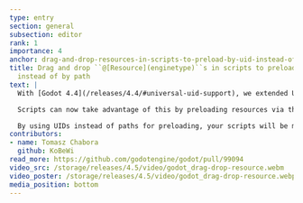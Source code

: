 ```yaml
---
type: entry
section: general
subsection: editor
rank: 1
importance: 4
anchor: drag-and-drop-resources-in-scripts-to-preload-by-uid-instead-of-by-path
title: Drag and drop ``@[Resource](enginetype)``s in scripts to preload by UID 
  instead of by path
text: |
  With [Godot 4.4](/releases/4.4/#universal-uid-support), we extended UID support to more resource types in order to prevent broken paths.

  Scripts can now take advantage of this by preloading resources via their UID. You just have to drop the resource while `Ctrl` (`Cmd` on macOS) is held.

  By using UIDs instead of paths for preloading, your scripts will be more resilient, wherever the resources you’re preloading are in your project.
contributors:
- name: Tomasz Chabora
  github: KoBeWi
read_more: https://github.com/godotengine/godot/pull/99094
video_src: /storage/releases/4.5/video/godot_drag-drop-resource.webm
video_poster: /storage/releases/4.5/video/godot_drag-drop-resource.webp
media_position: bottom
---
```

